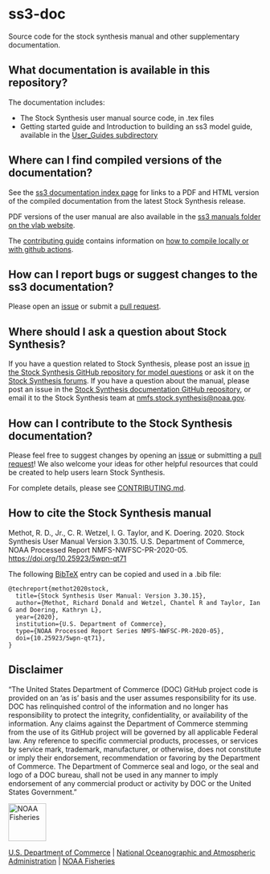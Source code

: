 # ss3-doc

Source code for the stock synthesis manual and other supplementary documentation.

## What documentation is available in this repository?

The documentation includes:
- The Stock Synthesis user manual source code, in .tex files
- Getting started guide and Introduction to building an ss3 model guide, available in the [User_Guides subdirectory](https://github.com/nmfs-ost/ss3-doc/tree/main/User_Guides)

## Where can I find compiled versions of the documentation?

See the [ss3 documentation index page](https://nmfs-ost.github.io/ss3-doc/) for links to a PDF and HTML version of the compiled documentation from the latest Stock Synthesis release.

PDF versions of the user manual are also available in the [ss3 manuals folder on the vlab website](https://vlab.noaa.gov/web/stock-synthesis/document-library/-/document_library/0LmuycloZeIt/view/4513132).

The [contributing guide](https://github.com/nmfs-ost/ss3-doc/blob/main/CONTRIBUTING.md) contains information on [how to compile locally or with github actions](https://github.com/nmfs-ost/ss3-doc/blob/main/CONTRIBUTING.md#compiling-the-stock-synthesis-manual).

## How can I report bugs or suggest changes to the ss3 documentation?

Please open an [issue](https://github.com/nmfs-ost/ss3-doc/issues) or submit a [pull request](https://github.com/nmfs-ost/ss3-doc/pulls).

## Where should I ask a question about Stock Synthesis?

If you have a question related to Stock Synthesis, please post an issue [in the Stock Synthesis GitHub repository for model questions](https://github.com/nmfs-ost/ss3-source-code/issues) or ask it on the [Stock Synthesis forums](https://vlab.noaa.gov/web/stock-synthesis/public-forums). If you have a question about the manual, please post an issue in the [Stock Synthesis documentation GitHub repository](https://github.com/nmfs-ost/ss3-doc/issues), or email it to the Stock Synthesis team at nmfs.stock.synthesis@noaa.gov.

## How can I contribute to the Stock Synthesis documentation?

Please feel free to suggest changes by opening an [issue](https://github.com/nmfs-ost/ss3-doc/issues) or submitting a [pull request](https://github.com/nmfs-ost/ss3-doc/pulls)! We also welcome your ideas for other helpful resources that could be created to help users learn Stock Synthesis.

For complete details, please see [CONTRIBUTING.md](CONTRIBUTING.md).

## How to cite the Stock Synthesis manual

Methot, R. D., Jr., C. R. Wetzel, I. G. Taylor, and K. Doering. 2020. Stock Synthesis User Manual Version 3.30.15. U.S. Department of Commerce, NOAA Processed Report NMFS-NWFSC-PR-2020-05. https://doi.org/10.25923/5wpn-qt71

The following [BibTeX](http://www.bibtex.org/) entry can be copied and used in a .bib file:

```
@techreport{methot2020stock,
  title={Stock Synthesis User Manual: Version 3.30.15},
  author={Methot, Richard Donald and Wetzel, Chantel R and Taylor, Ian G and Doering, Kathryn L},
  year={2020}, 
  institution={U.S. Department of Commerce},
  type={NOAA Processed Report Series NMFS-NWFSC-PR-2020-05},
  doi={10.25923/5wpn-qt71},
}
```

## Disclaimer

“The United States Department of Commerce (DOC) GitHub project code is provided on an ‘as is’ basis and the user assumes responsibility for its use. DOC has relinquished control of the information and no longer has responsibility to protect the integrity, confidentiality, or availability of the information. Any claims against the Department of Commerce stemming from the use of its GitHub project will be governed by all applicable Federal law. Any reference to specific commercial products, processes, or services by service mark, trademark, manufacturer, or otherwise, does not constitute or imply their endorsement, recommendation or favoring by the Department of Commerce. The Department of Commerce seal and logo, or the seal and logo of a DOC bureau, shall not be used in any manner to imply endorsement of any commercial product or activity by DOC or the United States Government.”

<img src="https://raw.githubusercontent.com/nmfs-general-modeling-tools/nmfspalette/main/man/figures/noaa-fisheries-rgb-2line-horizontal-small.png" height="75" alt="NOAA Fisheries">

[U.S. Department of Commerce](https://www.commerce.gov/) | [National Oceanographic and Atmospheric Administration](https://www.noaa.gov) | [NOAA Fisheries](https://www.fisheries.noaa.gov/)
